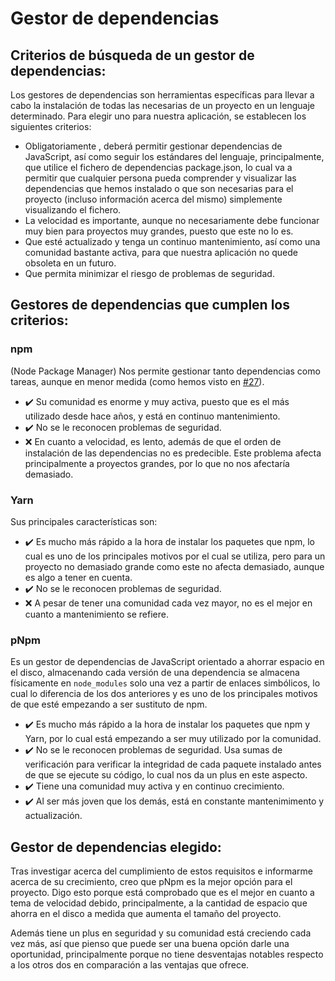 # Gestor de dependencias

## Criterios de búsqueda de un gestor de dependencias:

Los gestores de dependencias son herramientas específicas para llevar a cabo la instalación de todas las necesarias de un proyecto en un lenguaje determinado. Para elegir uno para nuestra aplicación, se establecen los siguientes criterios:

- Obligatoriamente , deberá permitir gestionar dependencias de JavaScript, así como seguir los estándares del lenguaje, principalmente, que utilice el fichero de dependencias package.json, lo cual va a permitir que cualquier persona pueda comprender y visualizar las dependencias que hemos instalado o que son necesarias para el proyecto (incluso información acerca del mismo) simplemente visualizando el fichero.
- La velocidad es importante, aunque no necesariamente debe funcionar muy bien para proyectos muy grandes, puesto que este no lo es.
- Que esté actualizado y tenga un continuo mantenimiento, así como una comunidad bastante activa, para que nuestra aplicación no quede obsoleta en un futuro.
- Que permita minimizar el riesgo de problemas de seguridad.

## Gestores de dependencias que cumplen los criterios:

### npm

(Node Package Manager) Nos permite gestionar tanto dependencias como tareas, aunque en menor medida (como hemos visto en [#27](https://github.com/pablo1mc315/iv_pablomc/issues/27)).

- :heavy_check_mark: Su comunidad es enorme y muy activa, puesto que es el más utilizado desde hace años, y está en continuo mantenimiento.
- :heavy_check_mark: No se le reconocen problemas de seguridad.
- :x: En cuanto a velocidad, es lento, además de que el orden de instalación de las dependencias no es predecible. Este problema afecta principalmente a proyectos grandes, por lo que no nos afectaría demasiado.

### Yarn

Sus principales características son:

- :heavy_check_mark: Es mucho más rápido a la hora de instalar los paquetes que npm, lo cual es uno de los principales motivos por el cual se utiliza, pero para un proyecto no demasiado grande como este no afecta demasiado, aunque es algo a tener en cuenta.
- :heavy_check_mark: No se le reconocen problemas de seguridad.
- :x: A pesar de tener una comunidad cada vez mayor, no es el mejor en cuanto a mantenimiento se refiere.

### pNpm

Es un gestor de dependencias de JavaScript orientado a ahorrar espacio en el disco, almacenando cada versión de una dependencia se almacena físicamente en `node_modules` solo una vez a partir de enlaces simbólicos, lo cual lo diferencia de los dos anteriores y es uno de los principales motivos de que esté empezando a ser sustituto de npm.

- :heavy_check_mark: Es mucho más rápido a la hora de instalar los paquetes que npm y Yarn, por lo cual está empezando a ser muy utilizado por la comunidad.
- :heavy_check_mark: No se le reconocen problemas de seguridad. Usa sumas de verificación para verificar la integridad de cada paquete instalado antes de que se ejecute su código, lo cual nos da un plus en este aspecto.
- :heavy_check_mark: Tiene una comunidad muy activa y en continuo crecimiento.
- :heavy_check_mark: Al ser más joven que los demás, está en constante mantenimimento y actualización.

## Gestor de dependencias elegido:

Tras investigar acerca del cumplimiento de estos requisitos e informarme acerca de su crecimiento, creo que pNpm es la mejor opción para el proyecto. Digo esto porque está comprobado que es el mejor en cuanto a tema de velocidad debido, principalmente, a la cantidad de espacio que ahorra en el disco a medida que aumenta el tamaño del proyecto.

Además tiene un plus en seguridad y su comunidad está creciendo cada vez más, así que pienso que puede ser una buena opción darle una oportunidad, principalmente porque no tiene desventajas notables respecto a los otros dos en comparación a las ventajas que ofrece.